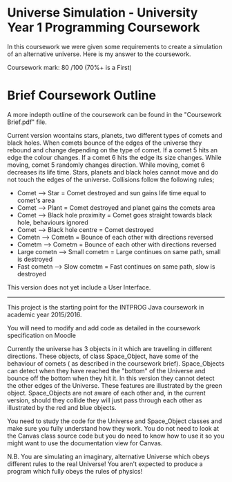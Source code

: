 # Universe Simulation - University Year 1 Programming Coursework

In this coursework we were given some requirements to create a simulation of an alternative universe. Here is my answer to the coursework. 

Coursework mark: 80 /100 (70%+ is a First)

# Brief Coursework Outline
A more indepth outline of the coursework can be found in the "Coursework Brief.pdf" file.

Current version wcontains stars, planets, two different types of comets and black holes.
When comets bounce of the edges of the universe they rebound and change depending on the type
of comet. If a comet 5 hits an edge the colour changes. If a comet 6 hits the edge its size 
changes. While moving, comet 5 randomly changes direction. While moving, comet 6 decreases its
life time. Stars, planets and black holes cannot move and do not touch the edges of the universe.
Collisions follow the following rules;
- Comet --> Star = Comet destroyed and sun gains life time equal to comet's area
- Comet --> Plant = Comet destroyed and planet gains the comets area
- Comet --> Black hole proximity = Comet goes straight towards black hole, behaviours ignored
- Comet --> Black hole centre = Comet destroyed
- Cometn --> Cometn = Bounce of each other with directions reversed
- Cometm --> Cometm = Bounce of each other with directions reversed
- Large cometn --> Small cometm = Large continues on same path, small is destroyed
- Fast cometn --> Slow cometm = Fast continues on same path, slow is destroyed

This version does not yet include a User Interface.

-------------------------------------------------------------------------------------------------------------

This project is the starting point for the INTPROG Java coursework in academic year 2015/2016.

You will need to modify and add code as detailed in the coursework specification on Moodle

Currently the universe has 3 objects in it which are travelling in different directions. These
objects, of class Space_Object, have some of the behaviour of comets ( as described in the coursework brief).
Space_Objects can detect when they have reached the "bottom" of the Universe and bounce off
the bottom when they hit it. In this version they cannot detect the other edges of
the Universe. These features are illustrated by the green object. Space_Objects are
not aware of each other and, in the current version, should they collide they will just
pass through each other as illustrated by the red and blue objects.

You need to study the code for the Universe and Space_Object classes and make sure you
fully understand how they work. You do not need to look at the Canvas class source
code but you do need to know how to use it so you might want to use the documentation
view for Canvas.

N.B. You are simulating an imaginary, alternative Universe which obeys different rules
to the real Universe! You aren't expected to produce a program which fully obeys
the rules of physics!

